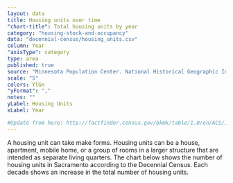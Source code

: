 ```yaml
---
layout: data
title: Housing units over time
"chart-title": Total housing units by year
category: "housing-stock-and-occupancy"
data: "decennial-census/housing_units.csv"
column: Year
"axisType": category
type: area
published: true
source: "Minnesota Population Center. National Historical Geographic Information System: Version 11.0 [Database]. Minneapolis: University of Minnesota. 2016. http://doi.org/10.18128/D050.V11.0"
scale: "5"
colors: YlGn
"yFormat": ","
notes: ""
yLabel: Housing Units
xLabel: Year

#Update from here: http://factfinder.census.gov/bkmk/table/1.0/en/ACS/15_5YR/B25002/1600000US0664000
---
```


A housing unit can take make forms.  Housing units can be a house, apartment, mobile home, or a group of rooms in a larger structure that are intended as separate living quarters.  The chart below shows the number of housing units in Sacramento according to the Decennial Census. Each decade shows an increase in the total number of housing units.

